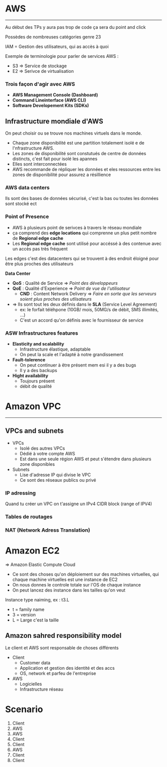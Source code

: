 # AWS
----
Au début des TPs y aura pas trop de code ça sera du point and click

Possèdes de nombreuses catégories genre 23

IAM = Gestion des utilisateurs, qui as accès à quoi


Exemple de terminologie pour parler de services AWS :
- S3 => Service de stockage
- E2 => Serivce de virtualisation


### Trois façon d'agir avec AWS

- **AWS Management Console (Dashboard)**
- **Command Lineinterface (AWS CLI)**
- **Software Developement Kits (SDKs)**

## Infrastructure mondiale d'AWS

On peut choisir ou se trouve nos machines virtuels dans le monde.

- Chaque zone disponibilité est une partition totalement isolé e de l'nfrastructure AWS.
- Les zones de disponibilité sont constutués de centre de données distincts, c'est fait pour isolé les apannes
- Elles sont interconnectées
- AWS recommande de répliquer les données et eles ressources entre les zones de disponibilité pour assurez a résillience


### AWS data centers

Ils sont des bases de données sécurisé, c'est la bas ou toutes les données sont stocké ect

### Point of Presence
- AWS à plusieurs point de serivces à travers le réseau mondiale
- ça comprend des **edge locations** qui comprenne un plus petit nombre de **Regional edge cache**
- Les **Regional edge cache** sont utilisé pour accéssé à des contenue avec un accès pas très fréquent

Les edges c'est des datacenters qui se trouvent à des endroit éloigné pour être plus proches des utilisateurs

**Data Center**
- **QoS** : Qualité de Service => *Point des développeurs*
- **QoE** : Qualité d'Experience => *Point de vue de l'utilisateur*
	- **CND** : Content Network Delivery => *Faire en sorte que les serveurs soient plus proches des utlisateurs*
- => Ils sont tout les deux définis dans le **SLA** (Service Level Agreement)
	- ex: le forfait téléhpone (10GB/ mois, 50MG/s de débit, SMS illimités, ...)
	- C'est un accord qu'on définis avec le fournisseur de service


### ASW Infrastructures features

- **Elasticity and scalability**
	- Infrastructure élastique, adaptable
	- On peut la scale et l'adapté à notre grandissement
- **Fault-tolerence**
	- On peut continuer à être présent mem esi il y a des bugs
	- Il y a des backups
- **Hight availability**
	- Toujours présent
	- débit de qualité


# Amazon VPC
---


## VPCs and subnets

- VPCs
	- Isolé des autres VPCs
	- Dédié à votre compte AWS
	- Est dans une seule région AWS et peut s'étendre dans plusieurs zone disponibles
- Subnets
	- Lise d'adresse IP qui divise le VPC
	- Ce sont des réseaux publics ou privé

### IP adressing

Quand tu créer un VPC on t'assigne un IPv4 CIDR block (range of IPV4)


### Tables de routages

### NAT (Network Adress Translation)


# Amazon EC2

=> Amazon Elastic Compute Cloud

- Ce sont des choses qu'on déploiement sur des machines virtuelles, qui chaque machine virtuelles est une instance de EC2
- On nous donnes le controle totale sur l'OS de chaque instance
- On peut lancez des instance dans les tailles qu'on veut

Instance type naiming, ex : t3.L
- t = family name
- 3 = version
- L = Large c'est la taille


## Amazon sahred responsibility model

Le client et AWS sont responsable de choses différents

- Client
	- Customer data
	- Application et gestion des identité et des accs
	- OS, network et parfeu de l'entreprise
- AWS
	- Logicielles
	- Infrastructure réseau


# Scenario

1) Client
2) AWS
3) AWS
4) Client
5) Client
6) AWS
7) Client
8) Client